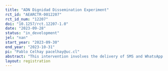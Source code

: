 ```yaml
---
title: "ADN Dignidad Dissemination Experiment"
rct_id: "AEARCTR-0012207"
rct_id_num: "12207"
doi: "10.1257/rct.12207-1.0"
date: "2023-09-28"
status: "in_development"
jel: "nan"
start_year: "2023-09-30"
end_year: "2023-10-31"
pi: "Pablo Celhay pacelhay@uc.cl"
abstract: "This intervention involves the delivery of SMS and WhatsApp messages summarizing the study results to participants. The concise messages express gratitude for participants' involvement, announce the completion of the evaluation, and provide a brief overview of the results. SMS messages include URLs for participants to access more detailed information in Spanish. WhatsApp messages include an introduction to the results and an image summarizing key findings, integrating both quantitative data and qualitative quotes from program recipients. The insights derived from this project aim to enrich our understanding of participant perspectives, program impact, and the broader evaluation process."
layout: registration
---
```


